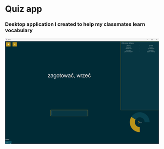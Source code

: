 # Quiz app
### Desktop application I created to help my classmates learn vocabulary
![Quiz1](https://github.com/nieinter/images/blob/main/quiz1solar.png)
